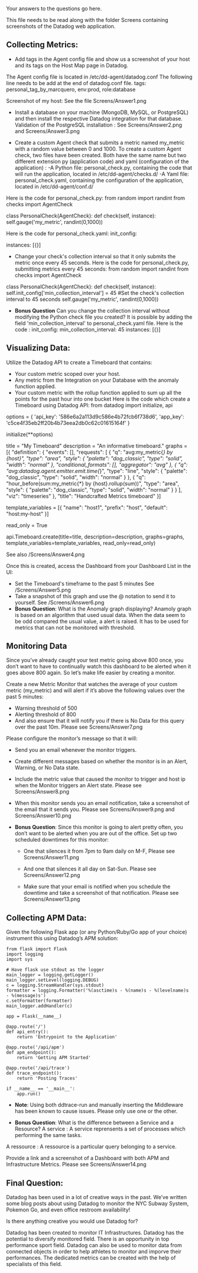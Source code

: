 Your answers to the questions go here.

This file needs to be read along with the folder Screens containing screenshots of the Datadog web application.

## Collecting Metrics:

* Add tags in the Agent config file and show us a screenshot of your host and its tags on the Host Map page in Datadog. 

The Agent config file is located in /etc/dd-agent/datadog.conf
The following line needs to be add at the end of datadog.conf file.
tags: personal_tag_by_marcquero, env:prod, role:database

Screenshot of my host: See the file Screens/Answer1.png

* Install a database on your machine (MongoDB, MySQL, or PostgreSQL) and then install the respective Datadog integration for that database.
Validation of the PostgreSQL installation : See Screens/Answer2.png and Screens/Answer3.png
 
* Create a custom Agent check that submits a metric named my_metric with a random value between 0 and 1000.
To create a custom Agent check, two files have been created. Both have the same name but two different extension py (application code) and yaml (configuration of the application) : 
-A Python file: personal_check.py, containing the code that will run the application, located in /etc/dd-agent/checks.d/
-A Yaml file: personal_check.yaml, containing the configuration of the application, located in /etc/dd-agent/conf.d/

Here is the code for personal_check.py: 
from random import randint
from checks import AgentCheck

class PersonalCheck(AgentCheck):
	def check(self, instance):
		self.gauge('my_metric', randint(0,1000))

Here is the code for personal_check.yaml:
init_config:

instances:
    [{}]


* Change your check's collection interval so that it only submits the metric once every 45 seconds.
Here is the code for personal_check.py, submitting metrics every 45 seconds: 
from random import randint
from checks import AgentCheck

class PersonalCheck(AgentCheck):
	def check(self, instance):
		self.init_config['min_collection_interval'] = 45 #Set the check's collection interval to 45 seconds
		self.gauge('my_metric', randint(0,1000))

* **Bonus Question** Can you change the collection interval without modifying the Python check file you created?
It is possible by adding the field 'min_collection_interval' to personal_check.yaml file.
Here is the code : 
init_config:
    min_collection_interval: 45
instances:
    [{}]

## Visualizing Data:

Utilize the Datadog API to create a Timeboard that contains:

* Your custom metric scoped over your host.
* Any metric from the Integration on your Database with the anomaly function applied.
* Your custom metric with the rollup function applied to sum up all the points for the past hour into one bucket
Here is the code which create a Timeboard using Datadog API:
from datadog import initialize, api

options = {
    'api_key': '586e6a2a113d9c586e4b72fcb6f738d6',
    'app_key': 'c5ce4f35eb2ff20b4b73eea2db0c62c01615164f'
}

initialize(**options)

title = "My Timeboard"
description = "An informative timeboard."
graphs = [{
    "definition": {
        "events": [],
        "requests": [
          {
      	    "q": "avg:my_metric{*} by {host}",
      	    "type": "area",
            "style": {
              "palette": "dog_classic",
              "type": "solid",
              "width": "normal"
      	    },
      	    "conditional_formats": [],
            "aggregator": "avg"
    	 },
    	 {
      	   "q": "avg:datadog.agent.emitter.emit.time{*}",
           "type": "line",
           "style": {
             "palette": "dog_classic",
             "type": "solid",
             "width": "normal"
           }
         },
         {
           "q": "hour_before(sum:my_metric{*} by {host}.rollup(sum))",
           "type": "area",
           "style": {
             "palette": "dog_classic",
             "type": "solid",
             "width": "normal"
           }
         }
        ],
    "viz": "timeseries"
    },
    "title": "Handcrafted Metrics timeboard"
}]

template_variables = [{
    "name": "host1",
    "prefix": "host",
    "default": "host:my-host"
}]

read_only = True

api.Timeboard.create(title=title, description=description, graphs=graphs, template_variables=template_variables, read_only=read_only)

See also /Screens/Answer4.png

Once this is created, access the Dashboard from your Dashboard List in the UI:

* Set the Timeboard's timeframe to the past 5 minutes
See /Screens/Answer5.png
* Take a snapshot of this graph and use the @ notation to send it to yourself.
See /Screens/Answer6.png
* **Bonus Question**: What is the Anomaly graph displaying?
Anamoly graph is based on an algorithm that used usual data. When the data seem to be odd compared the usual value, a alert is raised. It has to be used for metrics that can not be monitored with threshold.

## Monitoring Data

Since you’ve already caught your test metric going above 800 once, you don’t want to have to continually watch this dashboard to be alerted when it goes above 800 again. So let’s make life easier by creating a monitor.

Create a new Metric Monitor that watches the average of your custom metric (my_metric) and will alert if it’s above the following values over the past 5 minutes:

* Warning threshold of 500
* Alerting threshold of 800
* And also ensure that it will notify you if there is No Data for this query over the past 10m.
Please see Screens/Answer7.png

Please configure the monitor’s message so that it will:

* Send you an email whenever the monitor triggers.
* Create different messages based on whether the monitor is in an Alert, Warning, or No Data state.
* Include the metric value that caused the monitor to trigger and host ip when the Monitor triggers an Alert state.
Please see Screens/Answer8.png

* When this monitor sends you an email notification, take a screenshot of the email that it sends you.
Please see Screens/Answer9.png and Screens/Answer10.png

* **Bonus Question**: Since this monitor is going to alert pretty often, you don’t want to be alerted when you are out of the office. Set up two scheduled downtimes for this monitor:

    * One that silences it from 7pm to 9am daily on M-F,
Please see Screens/Answer11.png

    * And one that silences it all day on Sat-Sun.
Please see Screens/Answer12.png
 
    * Make sure that your email is notified when you schedule the downtime and take a screenshot of that notification.
Please see Screens/Answer13.png


## Collecting APM Data:

Given the following Flask app (or any Python/Ruby/Go app of your choice) instrument this using Datadog’s APM solution:

```
from flask import Flask
import logging
import sys

# Have flask use stdout as the logger
main_logger = logging.getLogger()
main_logger.setLevel(logging.DEBUG)
c = logging.StreamHandler(sys.stdout)
formatter = logging.Formatter('%(asctime)s - %(name)s - %(levelname)s - %(message)s')
c.setFormatter(formatter)
main_logger.addHandler(c)

app = Flask(__name__)

@app.route('/')
def api_entry():
    return 'Entrypoint to the Application'

@app.route('/api/apm')
def apm_endpoint():
    return 'Getting APM Started'

@app.route('/api/trace')
def trace_endpoint():
    return 'Posting Traces'

if __name__ == '__main__':
    app.run()
```    

* **Note**: Using both ddtrace-run and manually inserting the Middleware has been known to cause issues. Please only use one or the other. 
    
* **Bonus Question**: What is the difference between a Service and a Resource?
A service : A service reprensents a set of processes which performing the same tasks.

A ressource : A ressource is a particular query belonging to a service.

Provide a link and a screenshot of a Dashboard with both APM and Infrastructure Metrics.
Please see Screens/Answer14.png

## Final Question:

Datadog has been used in a lot of creative ways in the past. We’ve written some blog posts about using Datadog to monitor the NYC Subway System, Pokemon Go, and even office restroom availability!

Is there anything creative you would use Datadog for?

Datadog has been created to monitor IT Infrastructures. Datadog has the potential to diversify monitored field. There is an opportunity in top performance sport field.
Datadog can also be used to monitor data from connected objects in order to help athletes to monitor and imporve their performances. The dedicated metrics can be created with the help of specialists of this field.
